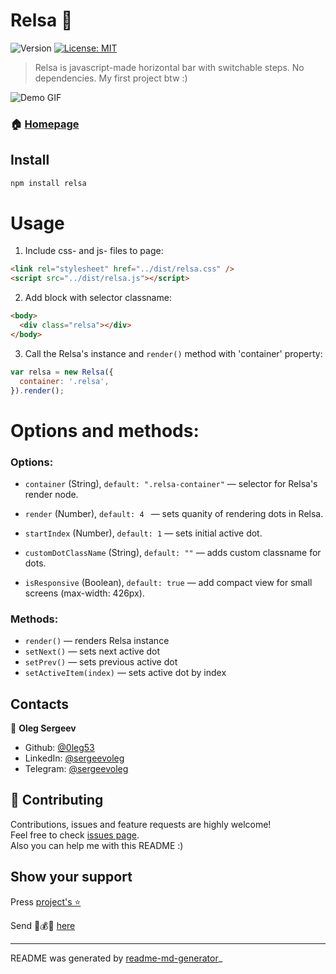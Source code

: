 <h1> Relsa 🚂</h1>
<p>
  <img alt="Version" src="https://img.shields.io/badge/version-1.0.0-blue.svg?cacheSeconds=2592000" />
  <a href="#" target="_blank">
    <img alt="License: MIT" src="https://img.shields.io/badge/License-MIT-yellow.svg" />
  </a>
</p>

> Relsa is javascript-made horizontal bar with switchable steps. No dependencies. My first project btw :)

<img alt="Demo GIF" src="https://github.com/0leg53/relsa-preview/blob/main/demo/demo.gif" />

### 🏠 [Homepage](https://github.com/0leg53/relsa)

## Install

```sh
npm install relsa
```

# Usage

1. Include css- and js- files to page:

```html
<link rel="stylesheet" href="../dist/relsa.css" />
<script src="../dist/relsa.js"></script>
```

2. Add block with selector classname:

```html
<body>
  <div class="relsa"></div>
</body>
```

3. Call the Relsa's instance and `render()` method with 'container' property:

```js
var relsa = new Relsa({
  container: '.relsa',
}).render();
```

# Options and methods:

### Options:

- `container` (String), `default: ".relsa-container"` — selector for Relsa's render node.

- `render` (Number), `default: 4 ` — sets quanity of rendering dots in Relsa.

- `startIndex` (Number), `default: 1` — sets initial active dot.

- `customDotClassName` (String), `default: ""` — adds custom classname for dots.

- `isResponsive` (Boolean), `default: true` — add compact view for small screens (max-width: 426px).

### Methods:

- `render()` — renders Relsa instance
- `setNext()` — sets next active dot
- `setPrev()` — sets previous active dot
- `setActiveItem(index)` — sets active dot by index

## Contacts

👤 **Oleg Sergeev**

- Github: [@0leg53](https://github.com/0leg53)
- LinkedIn: [@sergeevoleg](https://linkedin.com/in/sergeevoleg)
- Telegram: [@sergeevoleg](https://t.me/sergeevoleg)

## 🤝 Contributing

Contributions, issues and feature requests are highly welcome!
<br />
Feel free to check [issues page](https://github.com/0leg53/relsa/issues).
<br />
Also you can help me with this README :)

## Show your support

Press [project's ⭐️](https://github.com/0leg53/relsa)

Send 💸💰💸 [here](https://www.tinkoff.ru/sl/5VzYA1sA3Eh)

---

README was generated by [readme-md-generator](https://github.com/kefranabg/readme-md-generator)\_
